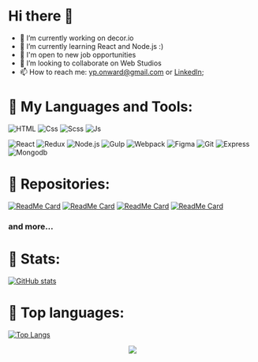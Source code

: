 <h1>Hi there 👋 </h1>

- 🔭 I’m currently working on decor.io
- 🌱 I’m currently learning React and Node.js :)
- 🌱 I'm open to new job opportunities
- 💞️ I’m looking to collaborate on Web Studios
- 📫 How to reach me: yp.onward@gmail.com or [LinkedIn](https://www.linkedin.com/in/yuri-popsui-797400216/);

<h1> 🧰 My Languages and Tools: </h1>

![HTML](https://img.shields.io/badge/-Html-202040?style=for-the-badge&logo=html5&logoColor=E34F26)
![Css](https://img.shields.io/badge/-Css-202040?style=for-the-badge&logo=css3&logoColor=5c98f2)
![Scss](https://img.shields.io/badge/-SCSS-202040?style=for-the-badge&logo=SASS)
![Js](https://img.shields.io/badge/-JavaScript-202040?style=for-the-badge&logo=JavaScript)
<!--![Ts](https://img.shields.io/badge/-Typescript-292D3E?style=for-the-badge&logo=Typescript) -->
![React](https://img.shields.io/badge/react-202040?style=for-the-badge&logo=react)
![Redux](https://img.shields.io/badge/-redux-202040?style=for-the-badge&logo=redux)
![Node.js](https://img.shields.io/badge/-Node.js-202040?style=for-the-badge&logo=node.js&logoColor=5c98f2)
![Gulp](https://img.shields.io/badge/-gulp-202040?style=for-the-badge&logo=gulp)
![Webpack](https://img.shields.io/badge/-webpack-202040?style=for-the-badge&logo=webpack)
![Figma](https://img.shields.io/badge/-figma-202040?style=for-the-badge&logo=figma&logoColor=c44)
![Git](https://img.shields.io/badge/-git-202040?style=for-the-badge&logo=git)
![Express](https://img.shields.io/badge/-express-202040?style=for-the-badge&logo=express)
![Mongodb](https://img.shields.io/badge/-Mongodb-202040?style=for-the-badge&logo=mongodb)

<h1> 🧰 Repositories: </h1>

[![ReadMe Card](https://github-readme-stats-git-masterrstaa-rickstaa.vercel.app/api/pin/?username=yuriipopsui&repo=decorio&theme=material-palenight)](https://github.com/yuriipopsui/decorio)
[![ReadMe Card](https://github-readme-stats-git-masterrstaa-rickstaa.vercel.app/api/pin/?username=yuriipopsui&repo=autodrive&theme=material-palenight)](https://github.com/yuriipopsui/autodrive)
[![ReadMe Card](https://github-readme-stats-git-masterrstaa-rickstaa.vercel.app/api/pin/?username=yuriipopsui&repo=marcho-store&theme=material-palenight)](https://github.com/yuriipopsui/marcho-store)
[![ReadMe Card](https://github-readme-stats-git-masterrstaa-rickstaa.vercel.app/api/pin/?username=yuriipopsui&repo=Match-match-Game-VanillaJS&theme=material-palenight)](https://github.com/yuriipopsui/Match-match-Game-VanillaJS)
### and more...

<h1> 🎊 Stats: </h1>

[![GitHub stats](https://github-readme-stats-git-masterrstaa-rickstaa.vercel.app/api?username=yuriipopsui&show_icons=true&theme=material-palenight)](https://github.com/yuriipopsui)


<h1> 🎊 Top languages: </h1>

[![Top Langs](https://github-readme-stats-git-masterrstaa-rickstaa.vercel.app/api/top-langs/?username=yuriipopsui&layout=compact&theme=material-palenight)](https://github.com/yuriipopsui)

<p align="center">
  <img src="https://komarev.com/ghpvc/?username=yuriipopsui&label=Visitors&color=202040&style=for-the-badge"/>
</p>


<!--- - 👋 Hi, I’m @yuriipopsui
- 👀 I’m interested in Web Development
- 🌱 I’m currently learning JavaScript and React
- 💞️ I’m looking to collaborate on Web Studios
- 📫 How to reach me: email: yp.onward@gmail.com --->

<!---
yuriipopsui/yuriipopsui is a ✨ special ✨ repository because its `README.md` (this file) appears on your GitHub profile.
You can click the Preview link to take a look at your changes.
--->

